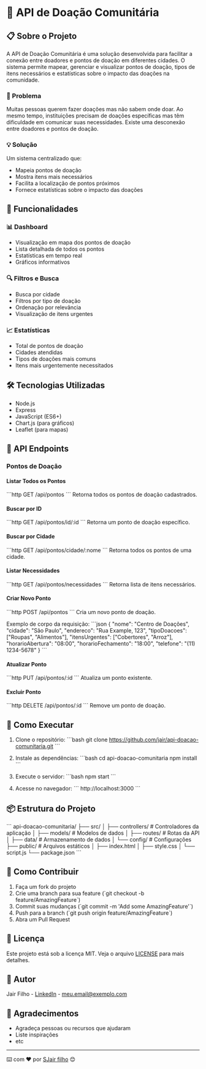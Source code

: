 # 🤝 API de Doação Comunitária

## 📋 Sobre o Projeto
A API de Doação Comunitária é uma solução desenvolvida para facilitar a conexão entre doadores e pontos de doação em diferentes cidades. O sistema permite mapear, gerenciar e visualizar pontos de doação, tipos de itens necessários e estatísticas sobre o impacto das doações na comunidade.

### 🎯 Problema
Muitas pessoas querem fazer doações mas não sabem onde doar. Ao mesmo tempo, instituições precisam de doações específicas mas têm dificuldade em comunicar suas necessidades. Existe uma desconexão entre doadores e pontos de doação.

### 💡 Solução
Um sistema centralizado que:
- Mapeia pontos de doação
- Mostra itens mais necessários
- Facilita a localização de pontos próximos
- Fornece estatísticas sobre o impacto das doações

## 🚀 Funcionalidades

### 📊 Dashboard
- Visualização em mapa dos pontos de doação
- Lista detalhada de todos os pontos
- Estatísticas em tempo real
- Gráficos informativos

### 🔍 Filtros e Busca
- Busca por cidade
- Filtros por tipo de doação
- Ordenação por relevância
- Visualização de itens urgentes

### 📈 Estatísticas
- Total de pontos de doação
- Cidades atendidas
- Tipos de doações mais comuns
- Itens mais urgentemente necessitados

## 🛠️ Tecnologias Utilizadas

- Node.js
- Express
- JavaScript (ES6+)
- Chart.js (para gráficos)
- Leaflet (para mapas)

## 📡 API Endpoints

### Pontos de Doação

#### Listar Todos os Pontos
\`\`\`http
GET /api/pontos
\`\`\`
Retorna todos os pontos de doação cadastrados.

#### Buscar por ID
\`\`\`http
GET /api/pontos/id/:id
\`\`\`
Retorna um ponto de doação específico.

#### Buscar por Cidade
\`\`\`http
GET /api/pontos/cidade/:nome
\`\`\`
Retorna todos os pontos de uma cidade.

#### Listar Necessidades
\`\`\`http
GET /api/pontos/necessidades
\`\`\`
Retorna lista de itens necessários.

#### Criar Novo Ponto
\`\`\`http
POST /api/pontos
\`\`\`
Cria um novo ponto de doação.

Exemplo de corpo da requisição:
\`\`\`json
{
    "nome": "Centro de Doações",
    "cidade": "São Paulo",
    "endereco": "Rua Example, 123",
    "tipoDoacoes": ["Roupas", "Alimentos"],
    "itensUrgentes": ["Cobertores", "Arroz"],
    "horarioAbertura": "08:00",
    "horarioFechamento": "18:00",
    "telefone": "(11) 1234-5678"
}
\`\`\`

#### Atualizar Ponto
\`\`\`http
PUT /api/pontos/:id
\`\`\`
Atualiza um ponto existente.

#### Excluir Ponto
\`\`\`http
DELETE /api/pontos/:id
\`\`\`
Remove um ponto de doação.

## 🚀 Como Executar

1. Clone o repositório:
\`\`\`bash
git clone https://github.com/jair/api-doacao-comunitaria.git
\`\`\`

2. Instale as dependências:
\`\`\`bash
cd api-doacao-comunitaria
npm install
\`\`\`

3. Execute o servidor:
\`\`\`bash
npm start
\`\`\`

4. Acesse no navegador:
\`\`\`
http://localhost:3000
\`\`\`

## 📦 Estrutura do Projeto

\`\`\`
api-doacao-comunitaria/
├── src/
│   ├── controllers/    # Controladores da aplicação
│   ├── models/         # Modelos de dados
│   ├── routes/         # Rotas da API
│   ├── data/          # Armazenamento de dados
│   └── config/        # Configurações
├── public/            # Arquivos estáticos
│   ├── index.html
│   ├── style.css
│   └── script.js
└── package.json
\`\`\`

## 🤝 Como Contribuir

1. Faça um fork do projeto
2. Crie uma branch para sua feature (\`git checkout -b feature/AmazingFeature\`)
3. Commit suas mudanças (\`git commit -m 'Add some AmazingFeature'\`)
4. Push para a branch (\`git push origin feature/AmazingFeature\`)
5. Abra um Pull Request

## 📄 Licença

Este projeto está sob a licença MIT. Veja o arquivo [LICENSE](LICENSE) para mais detalhes.

## 👥 Autor

Jair Filho - [LinkedIn](meu-linkedin) - meu.email@exemplo.com

## 🙏 Agradecimentos

- Agradeça pessoas ou recursos que ajudaram
- Liste inspirações
- etc

---
⌨️ com ❤️ por [SJair filho](https://github.com/seu-usuario) 😊 